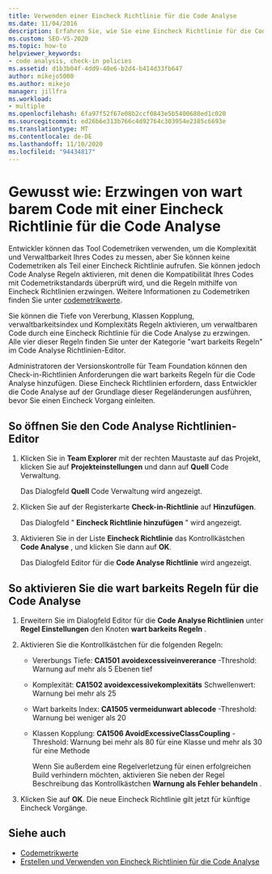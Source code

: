 ```yaml
---
title: Verwenden einer Eincheck Richtlinie für die Code Analyse
ms.date: 11/04/2016
description: Erfahren Sie, wie Sie eine Eincheck Richtlinie für die Code Analyse verwenden, um zu überprüfen, ob der Code den Vererbung, Klassen Kopplung, Wartbarkeit und Komplexitäts Standards entspricht.
ms.custom: SEO-VS-2020
ms.topic: how-to
helpviewer_keywords:
- code analysis, check-in policies
ms.assetid: d1b3b04f-4dd9-40e6-b2d4-b414d33fb647
author: mikejo5000
ms.author: mikejo
manager: jillfra
ms.workload:
- multiple
ms.openlocfilehash: 6fa97f52f67e08b2ccf0843e5b5400680ed1c020
ms.sourcegitcommit: ed26b6e313b766c4d92764c303954e2385c6693e
ms.translationtype: MT
ms.contentlocale: de-DE
ms.lasthandoff: 11/10/2020
ms.locfileid: "94434817"
---
```

# <a name="how-to-enforce-maintainable-code-with-a-code-analysis-check-in-policy"></a>Gewusst wie: Erzwingen von wart barem Code mit einer Eincheck Richtlinie für die Code Analyse

Entwickler können das Tool Codemetriken verwenden, um die Komplexität und Verwaltbarkeit Ihres Codes zu messen, aber Sie können keine Codemetriken als Teil einer Eincheck Richtlinie aufrufen. Sie können jedoch Code Analyse Regeln aktivieren, mit denen die Kompatibilität Ihres Codes mit Codemetrikstandards überprüft wird, und die Regeln mithilfe von Eincheck Richtlinien erzwingen. Weitere Informationen zu Codemetriken finden Sie unter [codemetrikwerte](../code-quality/code-metrics-values.md).

Sie können die Tiefe von Vererbung, Klassen Kopplung, verwaltbarkeitsindex und Komplexitäts Regeln aktivieren, um verwaltbaren Code durch eine Eincheck Richtlinie für die Code Analyse zu erzwingen. Alle vier dieser Regeln finden Sie unter der Kategorie "wart barkeits Regeln" im Code Analyse Richtlinien-Editor.

Administratoren der Versionskontrolle für Team Foundation können den Check-in-Richtlinien Anforderungen die wart barkeits Regeln für die Code Analyse hinzufügen. Diese Eincheck Richtlinien erfordern, dass Entwickler die Code Analyse auf der Grundlage dieser Regeländerungen ausführen, bevor Sie einen Eincheck Vorgang einleiten.

## <a name="to-open-the-code-analysis-policy-editor"></a>So öffnen Sie den Code Analyse Richtlinien-Editor

1. Klicken Sie in **Team Explorer** mit der rechten Maustaste auf das Projekt, klicken Sie auf **Projekteinstellungen** und dann auf **Quell** Code Verwaltung.

     Das Dialogfeld **Quell** Code Verwaltung wird angezeigt.

2. Klicken Sie auf der Registerkarte **Check-in-Richtlinie** auf **Hinzufügen**.

     Das Dialogfeld " **Eincheck Richtlinie hinzufügen** " wird angezeigt.

3. Aktivieren Sie in der Liste **Eincheck Richtlinie** das Kontrollkästchen **Code Analyse** , und klicken Sie dann auf **OK**.

     Das Dialogfeld Editor für die **Code Analyse Richtlinie** wird angezeigt.

## <a name="to-enable-code-analysis-maintainability-rules"></a>So aktivieren Sie die wart barkeits Regeln für die Code Analyse

1. Erweitern Sie im Dialogfeld Editor für die **Code Analyse Richtlinien** unter **Regel Einstellungen** den Knoten **wart barkeits Regeln** .

2. Aktivieren Sie die Kontrollkästchen für die folgenden Regeln:

   - Vererbungs Tiefe: **CA1501 avoidexcessiveinvererance** -Threshold: Warnung auf mehr als 5 Ebenen tief

   - Komplexität: **CA1502 avoidexcessivekomplexitäts** Schwellenwert: Warnung bei mehr als 25

   - Wart barkeits Index: **CA1505 vermeidunwart ablecode** -Threshold: Warnung bei weniger als 20

   - Klassen Kopplung: **CA1506 AvoidExcessiveClassCoupling** -Threshold: Warnung bei mehr als 80 für eine Klasse und mehr als 30 für eine Methode

     Wenn Sie außerdem eine Regelverletzung für einen erfolgreichen Build verhindern möchten, aktivieren Sie neben der Regel Beschreibung das Kontrollkästchen **Warnung als Fehler behandeln** .

3. Klicken Sie auf **OK**. Die neue Eincheck Richtlinie gilt jetzt für künftige Eincheck Vorgänge.

## <a name="see-also"></a>Siehe auch

- [Codemetrikwerte](../code-quality/code-metrics-values.md)
- [Erstellen und Verwenden von Eincheck Richtlinien für die Code Analyse](../code-quality/how-to-create-or-update-standard-code-analysis-check-in-policies.md)
